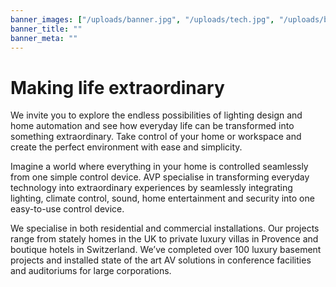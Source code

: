 ```yaml
---
banner_images: ["/uploads/banner.jpg", "/uploads/tech.jpg", "/uploads/banner.jpg"]
banner_title: ""
banner_meta: ""
---
```


# Making life extraordinary

We invite you to explore the endless possibilities of lighting design and home automation and see how everyday life can be transformed into something extraordinary. Take control of your home or workspace and create the perfect environment with ease and simplicity.

Imagine a world where everything in your home is controlled seamlessly from one simple control device. 
AVP specialise in transforming everyday technology into extraordinary experiences by seamlessly integrating lighting, climate control, sound, home entertainment and security into one easy-to-use control device. 

We specialise in both residential and commercial installations. Our projects range from stately homes in the UK to private luxury villas in Provence and boutique hotels in Switzerland. We’ve completed over 100 luxury basement projects and installed state of the art AV solutions in conference facilities and auditoriums for large corporations.
